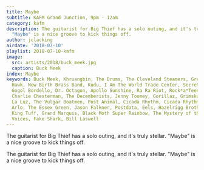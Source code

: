 ```yaml
---
title: Maybe
subtitle: KAFM Grand Junction, 9pm - 12am
category: kafm
description: The guitarist for Big Thief has a solo outing, and it's truly stellar.
  "Maybe" is a nice groove to kick things off.
author: jclacking
airdate: '2018-07-10'
playlist: 2018-07-10-kafm
image:
  src: artists/2018/buck_meek.jpg
  caption: Buck Meek
index: Maybe
keywords: Buck Meek, Khruangbin, The Drums, The Cleveland Steamers, Green Goblyn Project,
  Hawk, New Birth Brass Band, Kudu, I Am The World Trade Center, Secret Colours, Ruler,
  Gogol Bordello, Dr. Octagon, Apollo Sunshine, Ra Ra Riot, Rock*a*Teens, The Limiñanas,
  Charlie Chesterman, The Decemberists, Jenny Toomey, Gorillaz, Grimskunk, Sonny Smith,
  La Luz, The Vulgar Boatmen, Post Animal, Cicada Rhythm, Cicada Rhythm, Drool Brothers,
  Arlo, The Essex Green, Jason Falkner, Postdata, Eels, Hazelrigg Brothers, Cut Worms,
  King Tuff, Grand Marquis, Black Moth Super Rainbow, The Mystery of the Bulgarian
  Voices, Fake Shark, Bill Laswell
---
```

The guitarist for Big Thief has a solo outing, and it's truly stellar. "Maybe" is a nice groove to kick things off.<!--more-->

The guitarist for Big Thief has a solo outing, and it's truly stellar. "Maybe" is a nice groove to kick things off.
